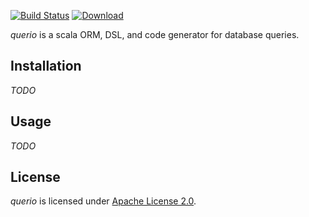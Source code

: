 [![Build Status](https://travis-ci.org/winmain/querio.svg?branch=master)](https://travis-ci.org/winmain/querio)
[![Download](https://api.bintray.com/packages/citrum/maven/querio/images/download.svg)](https://bintray.com/citrum/maven/querio/_latestVersion)

_querio_ is a scala ORM, DSL, and code generator for database queries.

## Installation

_TODO_

## Usage

_TODO_

## License

_querio_ is licensed under [Apache License 2.0].

  [Apache License 2.0]: http://www.apache.org/licenses/LICENSE-2.0
